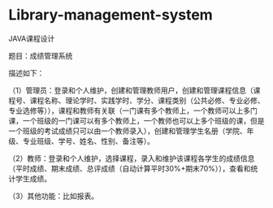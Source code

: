# Library-management-system
JAVA课程设计

题目：成绩管理系统

描述如下：

（1）管理员：登录和个人维护，创建和管理教师用户，创建和管理课程信息（课程号、课程名称、理论学时、实践学时、学分、课程类别（公共必修、专业必修、专业选修等）），课程和教师有关联（一门课有多个教师上，一个教师可以上多门课，一个班级的一门课可以有多个教师上，一个教师也可以上多个班级的课，但是一个班级的考试成绩只可以由一个教师录入），创建和管理学生名册（学院、年级、专业班级、学号、姓名、性别、备注等）。

（2）教师：登录和个人维护，选择课程，录入和维护该课程各学生的成绩信息（平时成绩、期末成绩、总评成绩（自动计算平时30%+期末70%）），查看和统计学生成绩。

（3）其他功能：比如报表。
